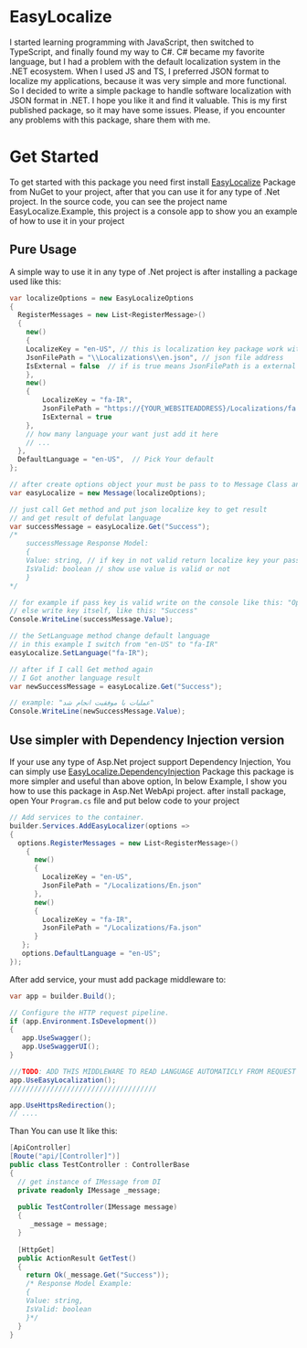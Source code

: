 # EasyLocalize

I started learning programming with JavaScript, then switched to TypeScript, and finally found my way to C#. C# became my favorite language, but I had a problem with the default localization system in the .NET ecosystem. When I used JS and TS, I preferred JSON format to localize my applications, because it was very simple and more functional. So I decided to write a simple package to handle software localization with JSON format in .NET. I hope you like it and find it valuable. This is my first published package, so it may have some issues. Please, if you encounter any problems with this package, share them with me.

# Get Started

To get started with this package you need first install [EasyLocalize](https://www.nuget.org/packages/EasyLocalize) Package from NuGet to your project, after that you can use it for any type of .Net project.
In the source code, you can see the project name EasyLocalize.Example, this project is a console app to show you an example of how to use it in your project

## Pure Usage

A simple way to use it in any type of .Net project is after installing a package used like this:
```csharp
var localizeOptions = new EasyLocalizeOptions  
{  
  RegisterMessages = new List<RegisterMessage>()  
  {  
    new()  
    {  
	LocalizeKey = "en-US", // this is localization key package work with this name
	JsonFilePath = "\\Localizations\\en.json", // json file address
	IsExternal = false  // if is true means JsonFilePath is a external resuorce
    },
    new()  
    {  
    	LocalizeKey = "fa-IR",  
      	JsonFilePath = "https://{YOUR_WEBSITEADDRESS}/Localizations/fa.json",
      	IsExternal = true
    },
    // how many language your want just add it here
    // ...
  },
  DefaultLanguage = "en-US",  // Pick Your default 
};

// after create options object your must be pass to to Message Class and create new instanse
var easyLocalize = new Message(localizeOptions);

// just call Get method and put json localize key to get result
// and get result of defulat language
var successMessage = easyLocalize.Get("Success");
/* 
    successMessage Response Model:
    {
	Value: string, // if key in not valid return localize key your pass it, in Example: "Success"
	IsValid: boolean // show use value is valid or not
    }
*/

// for example if pass key is valid write on the console like this: "Operation done successfully"
// else write key itself, like this: "Success"
Console.WriteLine(successMessage.Value);

// the SetLanguage method change default language
// in this example I switch from "en-US" to "fa-IR"
easyLocalize.SetLanguage("fa-IR");

// after if I call Get method again
// I Got another language result
var newSuccessMessage = easyLocalize.Get("Success");

// example: "عملیات با موفقیت انجام شد"
Console.WriteLine(newSuccessMessage.Value);
```


## Use simpler with Dependency Injection version
If your use any type of Asp.Net project support Dependency Injection,  You can simply use [EasyLocalize.DependencyInjection](https://www.nuget.org/packages/EasyLocalize.DependencyInjection/) Package this package is more simpler and useful than above option, In below Example, I show you how to use this package in Asp.Net WebApi project.
after install package, open Your `Program.cs` file and put below code to your project
```csharp
// Add services to the container.  
builder.Services.AddEasyLocalizer(options =>  
{  
  options.RegisterMessages = new List<RegisterMessage>()  
    {  
      new()  
      {  
        LocalizeKey = "en-US",  
        JsonFilePath = "/Localizations/En.json"  
      },  
      new()  
      {  
        LocalizeKey = "fa-IR",  
        JsonFilePath = "/Localizations/Fa.json"  
      }  
   };  
   options.DefaultLanguage = "en-US";
});
```
After add service, your must add package middleware to:
```csharp
var app = builder.Build();

// Configure the HTTP request pipeline.  
if (app.Environment.IsDevelopment())  
{  
   app.UseSwagger();  
   app.UseSwaggerUI();  
}

///TODO: ADD THIS MIDDLEWARE TO READ LANGUAGE AUTOMATICLY FROM REQUEST HEADER "accept-language"
app.UseEasyLocalization();
////////////////////////////////////

app.UseHttpsRedirection();
// ....
```

Than You can use It like this:
```csharp
[ApiController]  
[Route("api/[Controller]")]  
public class TestController : ControllerBase  
{  
  // get instance of IMessage from DI
  private readonly IMessage _message;  
  
  public TestController(IMessage message)  
  {  
     _message = message;  
  }
  
  [HttpGet]  
  public ActionResult GetTest()  
  {  
    return Ok(_message.Get("Success"));
    /* Response Model Example:
    {
	Value: string,
	IsValid: boolean
    }*/
  }
}
```
